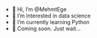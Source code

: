 - 👋 Hi, I’m @MehmtEge
- 👀 I’m interested in data science
- 🌱 I’m currently learning Python
- 💞️ Coming soon. Just wait...
<!---
MehmtEge/MehmtEge is a ✨ special ✨ repository because its `README.md` (this file) appears on your GitHub profile.
You can click the Preview link to take a look at your changes.
--->
